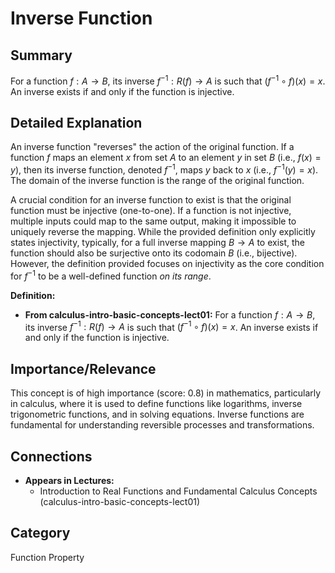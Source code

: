 # Inverse Function

## Summary
For a function $f: A \rightarrow B$, its inverse $f^{-1}: R(f) \rightarrow A$ is such that $(f^{-1} \circ f)(x) = x$. An inverse exists if and only if the function is injective.

## Detailed Explanation
An inverse function "reverses" the action of the original function. If a function $f$ maps an element $x$ from set $A$ to an element $y$ in set $B$ (i.e., $f(x) = y$), then its inverse function, denoted $f^{-1}$, maps $y$ back to $x$ (i.e., $f^{-1}(y) = x$). The domain of the inverse function is the range of the original function.

A crucial condition for an inverse function to exist is that the original function must be injective (one-to-one). If a function is not injective, multiple inputs could map to the same output, making it impossible to uniquely reverse the mapping. While the provided definition only explicitly states injectivity, typically, for a full inverse mapping $B \rightarrow A$ to exist, the function should also be surjective onto its codomain $B$ (i.e., bijective). However, the definition provided focuses on injectivity as the core condition for $f^{-1}$ to be a well-defined function *on its range*.

**Definition:**
*   **From calculus-intro-basic-concepts-lect01:** For a function $f: A \rightarrow B$, its inverse $f^{-1}: R(f) \rightarrow A$ is such that $(f^{-1} \circ f)(x) = x$. An inverse exists if and only if the function is injective.

## Importance/Relevance
This concept is of high importance (score: 0.8) in mathematics, particularly in calculus, where it is used to define functions like logarithms, inverse trigonometric functions, and in solving equations. Inverse functions are fundamental for understanding reversible processes and transformations.

## Connections
*   **Appears in Lectures:**
    *   Introduction to Real Functions and Fundamental Calculus Concepts (calculus-intro-basic-concepts-lect01)

## Category
Function Property